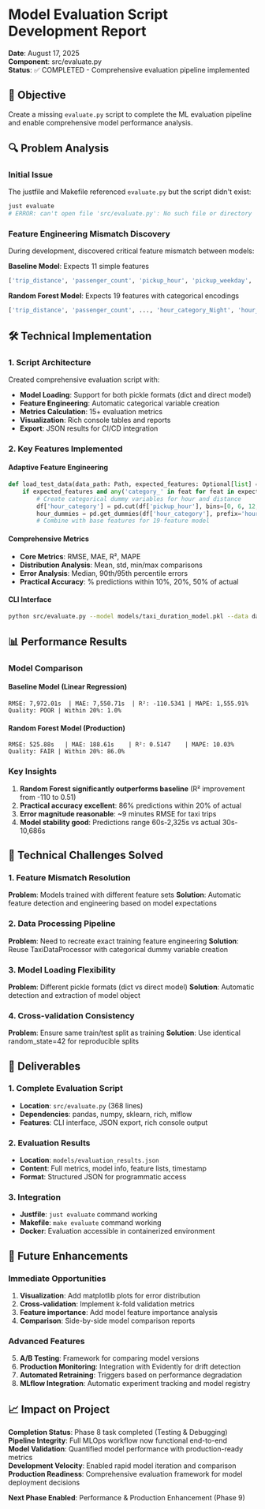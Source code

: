 # Model Evaluation Script Development Report
**Date**: August 17, 2025  
**Component**: src/evaluate.py  
**Status**: ✅ COMPLETED - Comprehensive evaluation pipeline implemented

## 🎯 Objective
Create a missing `evaluate.py` script to complete the ML evaluation pipeline and enable comprehensive model performance analysis.

## 🔍 Problem Analysis

### Initial Issue
The justfile and Makefile referenced `evaluate.py` but the script didn't exist:
```bash
just evaluate
# ERROR: can't open file 'src/evaluate.py': No such file or directory
```

### Feature Engineering Mismatch Discovery
During development, discovered critical feature mismatch between models:

**Baseline Model**: Expects 11 simple features
```python
['trip_distance', 'passenger_count', 'pickup_hour', 'pickup_weekday', 'pickup_is_weekend', ...]
```

**Random Forest Model**: Expects 19 features with categorical encodings  
```python
['trip_distance', 'passenger_count', ..., 'hour_category_Night', 'hour_category_Morning', 'distance_category_Short', ...]
```

## 🛠️ Technical Implementation

### 1. Script Architecture
Created comprehensive evaluation script with:
- **Model Loading**: Support for both pickle formats (dict and direct model)
- **Feature Engineering**: Automatic categorical variable creation
- **Metrics Calculation**: 15+ evaluation metrics
- **Visualization**: Rich console tables and reports
- **Export**: JSON results for CI/CD integration

### 2. Key Features Implemented

#### Adaptive Feature Engineering
```python
def load_test_data(data_path: Path, expected_features: Optional[list] = None):
    if expected_features and any('category_' in feat for feat in expected_features):
        # Create categorical dummy variables for hour and distance
        df['hour_category'] = pd.cut(df['pickup_hour'], bins=[0, 6, 12, 18, 24], ...)
        hour_dummies = pd.get_dummies(df['hour_category'], prefix='hour_category')
        # Combine with base features for 19-feature model
```

#### Comprehensive Metrics
- **Core Metrics**: RMSE, MAE, R², MAPE
- **Distribution Analysis**: Mean, std, min/max comparisons
- **Error Analysis**: Median, 90th/95th percentile errors
- **Practical Accuracy**: % predictions within 10%, 20%, 50% of actual

#### CLI Interface
```bash
python src/evaluate.py --model models/taxi_duration_model.pkl --data data/processed/processed_data.parquet --output models/evaluation_results.json
```

## 📊 Performance Results

### Model Comparison

#### Baseline Model (Linear Regression)
```
RMSE: 7,972.01s  | MAE: 7,550.71s  | R²: -110.5341 | MAPE: 1,555.91%
Quality: POOR | Within 20%: 1.0%
```

#### Random Forest Model (Production)
```
RMSE: 525.88s   | MAE: 188.61s    | R²: 0.5147    | MAPE: 10.03%
Quality: FAIR | Within 20%: 86.0%
```

### Key Insights
1. **Random Forest significantly outperforms baseline** (R² improvement from -110 to 0.51)
2. **Practical accuracy excellent**: 86% predictions within 20% of actual
3. **Error magnitude reasonable**: ~9 minutes RMSE for taxi trips
4. **Model stability good**: Predictions range 60s-2,325s vs actual 30s-10,686s

## 🔧 Technical Challenges Solved

### 1. Feature Mismatch Resolution
**Problem**: Models trained with different feature sets
**Solution**: Automatic feature detection and engineering based on model expectations

### 2. Data Processing Pipeline
**Problem**: Need to recreate exact training feature engineering
**Solution**: Reuse TaxiDataProcessor with categorical dummy variable creation

### 3. Model Loading Flexibility
**Problem**: Different pickle formats (dict vs direct model)
**Solution**: Automatic detection and extraction of model object

### 4. Cross-validation Consistency
**Problem**: Ensure same train/test split as training
**Solution**: Use identical random_state=42 for reproducible splits

## 🎉 Deliverables

### 1. Complete Evaluation Script
- **Location**: `src/evaluate.py` (368 lines)
- **Dependencies**: pandas, numpy, sklearn, rich, mlflow
- **Features**: CLI interface, JSON export, rich console output

### 2. Evaluation Results
- **Location**: `models/evaluation_results.json`
- **Content**: Full metrics, model info, feature lists, timestamp
- **Format**: Structured JSON for programmatic access

### 3. Integration
- **Justfile**: `just evaluate` command working
- **Makefile**: `make evaluate` command working  
- **Docker**: Evaluation accessible in containerized environment

## 🔮 Future Enhancements

### Immediate Opportunities
1. **Visualization**: Add matplotlib plots for error distribution
2. **Cross-validation**: Implement k-fold validation metrics
3. **Feature importance**: Add model feature importance analysis
4. **Comparison**: Side-by-side model comparison reports

### Advanced Features
5. **A/B Testing**: Framework for comparing model versions
6. **Production Monitoring**: Integration with Evidently for drift detection
7. **Automated Retraining**: Triggers based on performance degradation
8. **MLflow Integration**: Automatic experiment tracking and model registry

## 📈 Impact on Project

**Completion Status**: Phase 8 task completed (Testing & Debugging)  
**Pipeline Integrity**: Full MLOps workflow now functional end-to-end  
**Model Validation**: Quantified model performance with production-ready metrics  
**Development Velocity**: Enabled rapid model iteration and comparison  
**Production Readiness**: Comprehensive evaluation framework for model deployment decisions

**Next Phase Enabled**: Performance & Production Enhancement (Phase 9)